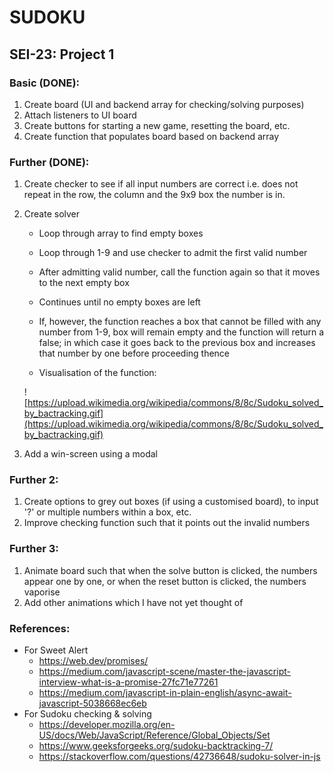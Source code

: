 # SUDOKU

## SEI-23: Project 1



### Basic (DONE):
1. Create board (UI and backend array for checking/solving purposes)
2. Attach listeners to UI board
3. Create buttons for starting a new game, resetting the board, etc.
4. Create function that populates board based on backend array


### Further (DONE):
1. Create checker to see if all input numbers are correct i.e. does not repeat in the row, the column and the 9x9 box the number is in.

2. Create solver

    - Loop through array to find empty boxes
    - Loop through 1-9 and use checker to admit the first valid number
    - After admitting valid number, call the function again so that it moves to the next empty box
    - Continues until no empty boxes are left
    - If, however, the function reaches a box that cannot be filled with any number from 1-9, box will remain empty and the function will return a false; in which case it goes back to the previous box and increases that number by one before proceeding thence

    - Visualisation of the function:

    ![https://upload.wikimedia.org/wikipedia/commons/8/8c/Sudoku_solved_by_bactracking.gif](https://upload.wikimedia.org/wikipedia/commons/8/8c/Sudoku_solved_by_bactracking.gif)

3. Add a win-screen using a modal


### Further 2: 
1. Create options to grey out boxes (if using a customised board), to input '?' or multiple numbers within a box, etc.
2. Improve checking function such that it points out the invalid numbers


### Further 3: 
1. Animate board such that when the solve button is clicked, the numbers appear one by one, or when the reset button is clicked, the numbers vaporise
2. Add other animations which I have not yet thought of


### References: 
- For Sweet Alert
    - https://web.dev/promises/
    - https://medium.com/javascript-scene/master-the-javascript-interview-what-is-a-promise-27fc71e77261
    - https://medium.com/javascript-in-plain-english/async-await-javascript-5038668ec6eb
- For Sudoku checking & solving
    - https://developer.mozilla.org/en-US/docs/Web/JavaScript/Reference/Global_Objects/Set
    - https://www.geeksforgeeks.org/sudoku-backtracking-7/
    - https://stackoverflow.com/questions/42736648/sudoku-solver-in-js